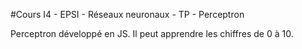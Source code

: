 #Cours I4 - EPSI - Réseaux neuronaux - TP - Perceptron

Perceptron développé en JS.
Il peut apprendre les chiffres de 0 à 10. 
